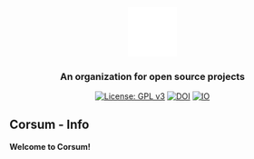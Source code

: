 <div align="center">

<a href="https://github.com/corsum/corsum-info"><img src="logo.png" width="17%"></img></a>
### An organization for open source projects
[![License: GPL v3](https://img.shields.io/badge/License-GPLv3-white)](https://www.gnu.org/licenses/gpl-3.0)
[![DOI](https://img.shields.io/badge/DOI-10.5281/zenodo.8216963-white)](https://doi.org/10.5281/zenodo.8216963)
[![IO](https://img.shields.io/badge/Support-Corsum-white)](https://github.com/sponsors/corsum)
</div>

 ## Corsum - Info
 **Welcome to Corsum!**
